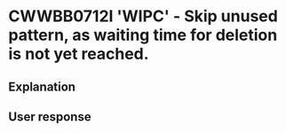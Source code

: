 # CWWBB0712I 'WIPC' - Skip unused pattern, as waiting time for deletion is not yet reached.

## Explanation

## User response